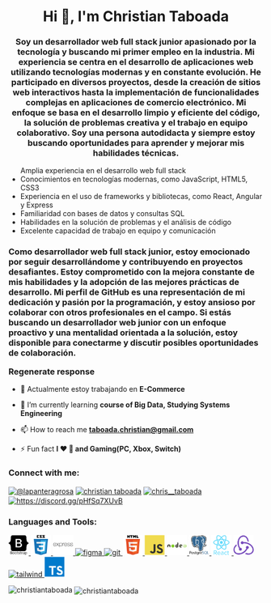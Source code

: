 <h1 align="center">Hi 👋, I'm Christian Taboada</h1>
<h3 align="center">Soy un desarrollador web full stack junior apasionado por la tecnología y buscando mi primer empleo en la industria. Mi experiencia se centra en el desarrollo de aplicaciones web utilizando tecnologías modernas y en constante evolución. He participado en diversos proyectos, desde la creación de sitios web interactivos hasta la implementación de funcionalidades complejas en aplicaciones de comercio electrónico. Mi enfoque se basa en el desarrollo limpio y eficiente del código, la solución de problemas creativa y el trabajo en equipo colaborativo. Soy una persona autodidacta y siempre estoy buscando oportunidades para aprender y mejorar mis habilidades técnicas.
  </h3>
<ul
Habilidades destacadas:

<li>Amplia experiencia en el desarrollo web full stack</li>
<li>Conocimientos en tecnologías modernas, como JavaScript, HTML5, CSS3</li>
<li>Experiencia en el uso de frameworks y bibliotecas, como React, Angular y Express</li>
<li>Familiaridad con bases de datos y consultas SQL</li>
<li>Habilidades en la solución de problemas y el análisis de código</li>
<li>Excelente capacidad de trabajo en equipo y comunicación</li>
</ul>

<h3>
Como desarrollador web full stack junior, estoy emocionado por seguir desarrollándome y contribuyendo en proyectos desafiantes. Estoy comprometido con la mejora constante de mis habilidades y la adopción de las mejores prácticas de desarrollo. Mi perfil de GitHub es una representación de mi dedicación y pasión por la programación, y estoy ansioso por colaborar con otros profesionales en el campo. Si estás buscando un desarrollador web junior con un enfoque proactivo y una mentalidad orientada a la solución, estoy disponible para conectarme y discutir posibles oportunidades de colaboración.





Regenerate response
</h3>

- 🔭 Actualmente estoy trabajando en **E-Commerce**

- 🌱 I’m currently learning **course of Big Data, Studying Systems Engineering**

- 📫 How to reach me **taboada.christian@gmail.com**

- ⚡ Fun fact **I ❤️ 🐶 and Gaming(PC, Xbox, Switch)**

<h3 align="left">Connect with me:</h3>
<p align="left">
<a href="https://twitter.com/@lapanteragrosa" target="blank"><img align="center" src="https://raw.githubusercontent.com/rahuldkjain/github-profile-readme-generator/master/src/images/icons/Social/twitter.svg" alt="@lapanteragrosa" height="30" width="40" /></a>
<a href="https://linkedin.com/in/christian taboada" target="blank"><img align="center" src="https://raw.githubusercontent.com/rahuldkjain/github-profile-readme-generator/master/src/images/icons/Social/linked-in-alt.svg" alt="christian taboada" height="30" width="40" /></a>
<a href="https://instagram.com/chris__taboada" target="blank"><img align="center" src="https://raw.githubusercontent.com/rahuldkjain/github-profile-readme-generator/master/src/images/icons/Social/instagram.svg" alt="chris__taboada" height="30" width="40" /></a>
<a href="https://discord.gg/https://discord.gg/pHfSq7XUvB" target="blank"><img align="center" src="https://raw.githubusercontent.com/rahuldkjain/github-profile-readme-generator/master/src/images/icons/Social/discord.svg" alt="https://discord.gg/pHfSq7XUvB" height="30" width="40" /></a>
</p>

<h3 align="left">Languages and Tools:</h3>
<p align="left"> <a href="https://getbootstrap.com" target="_blank" rel="noreferrer"> <img src="https://raw.githubusercontent.com/devicons/devicon/master/icons/bootstrap/bootstrap-plain-wordmark.svg" alt="bootstrap" width="40" height="40"/> </a> <a href="https://www.w3schools.com/css/" target="_blank" rel="noreferrer"> <img src="https://raw.githubusercontent.com/devicons/devicon/master/icons/css3/css3-original-wordmark.svg" alt="css3" width="40" height="40"/> </a> <a href="https://expressjs.com" target="_blank" rel="noreferrer"> <img src="https://raw.githubusercontent.com/devicons/devicon/master/icons/express/express-original-wordmark.svg" alt="express" width="40" height="40"/> </a> <a href="https://www.figma.com/" target="_blank" rel="noreferrer"> <img src="https://www.vectorlogo.zone/logos/figma/figma-icon.svg" alt="figma" width="40" height="40"/> </a> <a href="https://git-scm.com/" target="_blank" rel="noreferrer"> <img src="https://www.vectorlogo.zone/logos/git-scm/git-scm-icon.svg" alt="git" width="40" height="40"/> </a> <a href="https://www.w3.org/html/" target="_blank" rel="noreferrer"> <img src="https://raw.githubusercontent.com/devicons/devicon/master/icons/html5/html5-original-wordmark.svg" alt="html5" width="40" height="40"/> </a> <a href="https://developer.mozilla.org/en-US/docs/Web/JavaScript" target="_blank" rel="noreferrer"> <img src="https://raw.githubusercontent.com/devicons/devicon/master/icons/javascript/javascript-original.svg" alt="javascript" width="40" height="40"/> </a> <a href="https://nodejs.org" target="_blank" rel="noreferrer"> <img src="https://raw.githubusercontent.com/devicons/devicon/master/icons/nodejs/nodejs-original-wordmark.svg" alt="nodejs" width="40" height="40"/> </a> <a href="https://www.postgresql.org" target="_blank" rel="noreferrer"> <img src="https://raw.githubusercontent.com/devicons/devicon/master/icons/postgresql/postgresql-original-wordmark.svg" alt="postgresql" width="40" height="40"/> </a> <a href="https://reactjs.org/" target="_blank" rel="noreferrer"> <img src="https://raw.githubusercontent.com/devicons/devicon/master/icons/react/react-original-wordmark.svg" alt="react" width="40" height="40"/> </a> <a href="https://redux.js.org" target="_blank" rel="noreferrer"> <img src="https://raw.githubusercontent.com/devicons/devicon/master/icons/redux/redux-original.svg" alt="redux" width="40" height="40"/> </a> <a href="https://tailwindcss.com/" target="_blank" rel="noreferrer"> <img src="https://www.vectorlogo.zone/logos/tailwindcss/tailwindcss-icon.svg" alt="tailwind" width="40" height="40"/> </a> <a href="https://www.typescriptlang.org/" target="_blank" rel="noreferrer"> <img src="https://raw.githubusercontent.com/devicons/devicon/master/icons/typescript/typescript-original.svg" alt="typescript" width="40" height="40"/> </a> </p>

<p><img align="left" src="https://github-readme-stats.vercel.app/api/top-langs?username=christiantaboada&show_icons=true&locale=en&layout=compact" alt="christiantaboada" /></p>

<p>&nbsp;<img align="center" src="https://github-readme-stats.vercel.app/api?username=christiantaboada&show_icons=true&locale=en" alt="christiantaboada" /></p>
